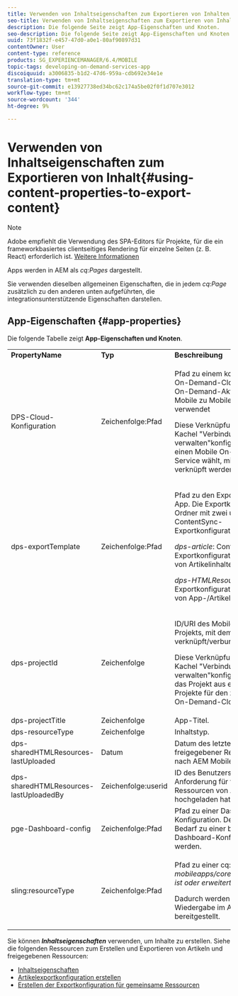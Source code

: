 ```yaml
---
title: Verwenden von Inhaltseigenschaften zum Exportieren von Inhalten
seo-title: Verwenden von Inhaltseigenschaften zum Exportieren von Inhalten
description: Die folgende Seite zeigt App-Eigenschaften und Knoten.
seo-description: Die folgende Seite zeigt App-Eigenschaften und Knoten.
uuid: 73f1832f-e457-47d0-a0e1-80af90897d31
contentOwner: User
content-type: reference
products: SG_EXPERIENCEMANAGER/6.4/MOBILE
topic-tags: developing-on-demand-services-app
discoiquuid: a3006835-b1d2-47d6-959a-cdb692e34e1e
translation-type: tm+mt
source-git-commit: e13927738ed34bc62c174a5be02f0f1d707e3012
workflow-type: tm+mt
source-wordcount: '344'
ht-degree: 9%

---
```



# Verwenden von Inhaltseigenschaften zum Exportieren von Inhalt{#using-content-properties-to-export-content}

>[!NOTE]
>
>Adobe empfiehlt die Verwendung des SPA-Editors für Projekte, für die ein frameworkbasiertes clientseitiges Rendering für einzelne Seiten (z. B. React) erforderlich ist. [Weitere Informationen](/help/sites-developing/spa-overview.md)

Apps werden in AEM als *cq:Pages* dargestellt.

Sie verwenden dieselben allgemeinen Eigenschaften, die in jedem *cq:Page* zusätzlich zu den anderen unten aufgeführten, die integrationsunterstützende Eigenschaften darstellen.

## App-Eigenschaften {#app-properties}

Die folgende Tabelle zeigt **App-Eigenschaften und Knoten**.

<table>
 <tbody>
  <tr>
   <td><strong>PropertyName</strong></td>
   <td><strong>Typ</strong></td>
   <td><strong>Beschreibung</strong></td>
  </tr>
  <tr>
   <td>DPS-Cloud-Konfiguration</td>
   <td>Zeichenfolge:Pfad</td>
   <td><p>Pfad zu einem konfigurierten Mobile On-Demand-Cloud Service. Wird für On-Demand-Aktionen von AEM Mobile zu Mobile (API-Aufruf) verwendet</p> <p>Diese Verknüpfung wird über die Kachel "Verbindung verwalten"konfiguriert, wenn ein Autor einen Mobile On-Demand-Cloud Service wählt, mit dem die App verknüpft werden soll.</p> </td>
  </tr>
  <tr>
   <td>dps-exportTemplate</td>
   <td>Zeichenfolge:Pfad</td>
   <td><p>Pfad zu den Exportkonfigurationen der App. Die Exportkonfiguration ist ein Ordner mit zwei untergeordneten ContentSync-Exportkonfigurationsvorlagen.</p> <p><i>dps-article</i>: ContentSync-Exportkonfiguration zum Exportieren von Artikelinhalten</p> <p><i>dps-HTMLResources</i>: ContentSync-Exportkonfiguration zum Exportieren von App-/Artikelressourcen</p> </td>
  </tr>
  <tr>
   <td>dps-projectId</td>
   <td>Zeichenfolge</td>
   <td><p>ID/URI des Mobile On-Demand-Projekts, mit dem diese App verknüpft/verbunden ist.</p> <p>Diese Verknüpfung wird über die Kachel "Verbindung verwalten"konfiguriert, wenn ein Autor das Projekt aus einer Liste verfügbarer Projekte für den zugehörigen Mobile On-Demand-Cloud Service auswählt.</p> </td>
  </tr>
  <tr>
   <td>dps-projectTitle</td>
   <td>Zeichenfolge</td>
   <td>App-Titel.</td>
  </tr>
  <tr>
   <td>dps-resourceType</td>
   <td>Zeichenfolge</td>
   <td>Inhaltstyp.</td>
  </tr>
  <tr>
   <td>dps-sharedHTMLResources-lastUploaded</td>
   <td>Datum</td>
   <td>Datum des letzten Uploads freigegebener Ressourcen von AEM nach AEM Mobile.</td>
  </tr>
  <tr>
   <td>dps-sharedHTMLResources-lastUploadedBy</td>
   <td>Zeichenfolge:userid</td>
   <td>ID des Benutzers, der die letzte Anforderung für freigegebene Ressourcen von AEM nach AEM Mobile hochgeladen hat.</td>
  </tr>
  <tr>
   <td>pge-Dashboard-config</td>
   <td>Zeichenfolge:Pfad</td>
   <td>Pfad zu einer Dashboard-Konfiguration. Der Pfad kann bei Bedarf zu einer benutzerdefinierten Dashboard-Konfiguration umgeleitet werden.</td>
  </tr>
  <tr>
   <td>sling:resourceType</td>
   <td>Zeichenfolge:Pfad</td>
   <td><p>Pfad zu einer cq:Component, die <i>mobileapps/core/components/instance ist oder erweitert.</i></p> <p>Dadurch werden Präsenz und Wiedergabe im Apps-Katalog bereitgestellt.</p> </td>
  </tr>
 </tbody>
</table>

Sie können ***Inhaltseigenschaften*** verwenden, um Inhalte zu erstellen. Siehe die folgenden Ressourcen zum Erstellen und Exportieren von Artikeln und freigegebenen Ressourcen:

* [Inhaltseigenschaften](/help/mobile/content-properties.md)
* [Artikelexportkonfiguration erstellen](/help/mobile/creating-article-export-configuration.md)
* [Erstellen der Exportkonfiguration für gemeinsame Ressourcen](/help/mobile/creating-shared-resources-export-configuration.md)
